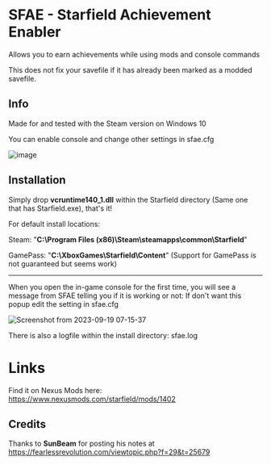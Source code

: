 # SFAE - Starfield Achievement Enabler

Allows you to earn achievements while using mods and console commands

This does not fix your savefile if it has already been marked as a modded savefile.

## Info
Made for and tested with the Steam version
on Windows 10

You can enable console and change other settings in sfae.cfg

![image](https://github.com/server-imp/SFAE/assets/66805612/b94cc244-bb49-4d9d-b50f-7bc2ceb5f0bd)


## Installation

Simply drop **vcruntime140_1.dll** within the Starfield directory (Same one that has Starfield.exe), that's it!


For default install locations:

Steam: "**C:\Program Files (x86)\Steam\steamapps\common\Starfield**"

GamePass: "**C:\XboxGames\Starfield\Content**" (Support for GamePass is not guaranteed but seems work)


---
When you open the in-game console for the first time, you will see a message from SFAE telling you if it is working or not:
If don't want this popup edit the setting in sfae.cfg

![Screenshot from 2023-09-19 07-15-37](https://github.com/server-imp/SFAE/assets/66805612/df7f3aaf-59be-48d8-9dee-24098692dbbf)

There is also a logfile within the install directory: sfae.log

# Links
Find it on Nexus Mods here: https://www.nexusmods.com/starfield/mods/1402

## Credits
Thanks to **SunBeam** for posting his notes at https://fearlessrevolution.com/viewtopic.php?f=29&t=25679
